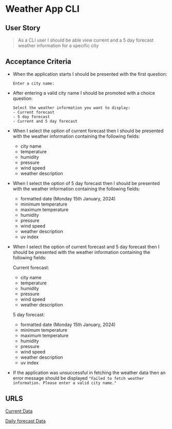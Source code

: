 # Weather App CLI

## User Story

> As a CLI user I should be able view current and a 5 day forecast weather information for a specific city

## Acceptance Criteria

- When the application starts I should be presented with the first question:
  ```
  Enter a city name:
  ```
- After entering a valid city name I should be promoted with a choice question:

  ```
  Select the weather information you want to display:
  - Current forecast
  - 5 day forecast
  - Current and 5 day forecast
  ```

- When I select the option of current forecast then I should be presented with the weather information containing the following fields:

  - city name
  - temperature
  - humidity
  - pressure
  - wind speed
  - weather description

- When I select the option of 5 day forecast then I should be presented with the weather information containing the following fields:

  - formatted date (Monday 15th January, 2024)
  - minimum temperature
  - maximum temperature
  - humidity
  - pressure
  - wind speed
  - weather description
  - uv index

- When I select the option of current forecast and 5 day forecast then I should be presented with the weather information containing the following fields:

  Current forecast:

  - city name
  - temperature
  - humidity
  - pressure
  - wind speed
  - weather description

  5 day forecast:

  - formatted date (Monday 15th January, 2024)
  - minimum temperature
  - maximum temperature
  - humidity
  - pressure
  - wind speed
  - weather description
  - uv index

- If the application was unsuccessful in fetching the weather data then an error message should be displayed `"Failed to fetch weather information. Please enter a valid city name."`

## URLS

[Current Data](https://api.openweathermap.org/data/2.5/weather?q=london&appid=393609ac7b2e5f25ccdd00e626ee13dd)

[Daily forecast Data](https://api.openweathermap.org/data/2.5/onecall?lat=51.5085&lon=0.1257&appid=393609ac7b2e5f25ccdd00e626ee13dd&exclude=hourly,minutely)
